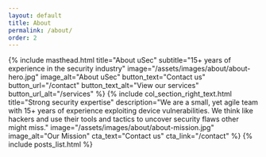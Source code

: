 ```yaml
---
layout: default
title: About
permalink: /about/
order: 2
---
```


{% include masthead.html 
    title="About uSec"
    subtitle="15+ years of experience in the security industry"
    image="/assets/images/about/about-hero.jpg"
    image_alt="About uSec"
    button_text="Contact us"
    button_url="/contact"
    button_text_alt="View our services"
    button_url_alt="/services"
%}
{% include col_section_right_text.html
    title="Strong security expertise"
    description="We are a small, yet agile team with 15+ years of experience exploiting device vulnerabilities. We think like hackers and use their tools and tactics to uncover security flaws other might miss."
    image="/assets/images/about/about-mission.jpg"
    image_alt="Our Mission"
    cta_text="Contact us"
    cta_link="/contact"
%}
{% include posts_list.html %}
